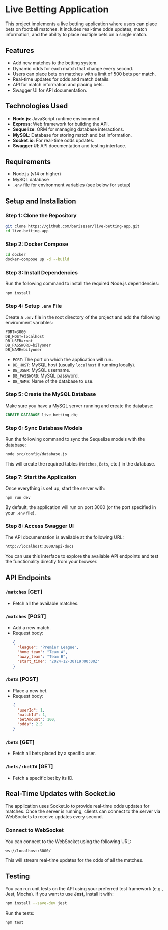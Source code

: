 
# Live Betting Application

This project implements a live betting application where users can place bets on football matches. It includes real-time odds updates, match information, and the ability to place multiple bets on a single match.

## Features

- Add new matches to the betting system.
- Dynamic odds for each match that change every second.
- Users can place bets on matches with a limit of 500 bets per match.
- Real-time updates for odds and match details.
- API for match information and placing bets.
- Swagger UI for API documentation.

## Technologies Used

- **Node.js**: JavaScript runtime environment.
- **Express**: Web framework for building the API.
- **Sequelize**: ORM for managing database interactions.
- **MySQL**: Database for storing match and bet information.
- **Socket.io**: For real-time odds updates.
- **Swagger UI**: API documentation and testing interface.

## Requirements

- Node.js (v14 or higher)
- MySQL database
- `.env` file for environment variables (see below for setup)

## Setup and Installation



### Step 1: Clone the Repository

```bash
git clone https://github.com/bariseser/live-betting-app.git
cd live-betting-app
```

### Step 2: Docker Compose
```bash
cd docker
docker-compose up -d --build
```

### Step 3: Install Dependencies

Run the following command to install the required Node.js dependencies:

```bash
npm install
```

### Step 4: Setup `.env` File

Create a `.env` file in the root directory of the project and add the following environment variables:

```env
PORT=3000
DB_HOST=localhost
DB_USER=root
DB_PASSWORD=bilyoner
DB_NAME=bilyoner
```

- `PORT`: The port on which the application will run.
- `DB_HOST`: MySQL host (usually `localhost` if running locally).
- `DB_USER`: MySQL username.
- `DB_PASSWORD`: MySQL password.
- `DB_NAME`: Name of the database to use.

### Step 5: Create the MySQL Database

Make sure you have a MySQL server running and create the database:

```sql
CREATE DATABASE live_betting_db;
```

### Step 6: Sync Database Models

Run the following command to sync the Sequelize models with the database:

```bash
node src/config/database.js
```

This will create the required tables (`Matches`, `Bets`, etc.) in the database.

### Step 7: Start the Application

Once everything is set up, start the server with:

```bash
npm run dev
```

By default, the application will run on port 3000 (or the port specified in your `.env` file).

### Step 8: Access Swagger UI

The API documentation is available at the following URL:

```
http://localhost:3000/api-docs
```

You can use this interface to explore the available API endpoints and test the functionality directly from your browser.

## API Endpoints

### `/matches` [GET]
- Fetch all the available matches.

### `/matches` [POST]
- Add a new match.
- Request body:
  ```json
  {
    "league": "Premier League",
    "home_team": "Team A",
    "away_team": "Team B",
    "start_time": "2024-12-30T19:00:00Z"
  }
  ```

### `/bets` [POST]
- Place a new bet.
- Request body:
  ```json
  {
    "userId": 1,
    "matchId": 1,
    "betAmount": 100,
    "odds": 2.5
  }
  ```

### `/bets` [GET]
- Fetch all bets placed by a specific user.

### `/bets/:betId` [GET]
- Fetch a specific bet by its ID.

## Real-Time Updates with Socket.io

The application uses Socket.io to provide real-time odds updates for matches. Once the server is running, clients can connect to the server via WebSockets to receive updates every second.

### Connect to WebSocket

You can connect to the WebSocket using the following URL:

```
ws://localhost:3000/
```

This will stream real-time updates for the odds of all the matches.

## Testing

You can run unit tests on the API using your preferred test framework (e.g., Jest, Mocha). If you want to use **Jest**, install it with:

```bash
npm install --save-dev jest
```

Run the tests:

```bash
npm test
```